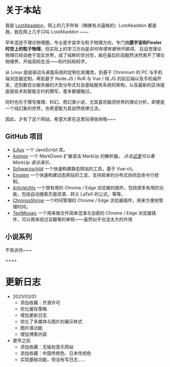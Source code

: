 # 关于本站

我是 [LostAbaddon](lostabaddon@gmail.com)，网上的几乎所有（稍微有点逼格的）LostAbaddon 都是我，我在网上几乎只叫 LostAbaddon ~~~

早年混迹于理论物理圈，专业是宇宙学与粒子物理方向，专门搞**膜宇宙和Finsler时空上的粒子物理**，但实际上的学习方向是*如何有理有据地开脑洞*。
后自觉理论物理已经自绝于现实世界，成了纯粹的空对空，故在最后阶段毅然决然离开了理论物理界，开始双码生活——码代码和码字。

从 Linux 底层驱动与桌面系统的定制化和魔改，到基于 Chromium 的 PC 与手机端浏览器定制，再到基于 Node.JS / RoR 与 Vue / 纯 JS 的前后端以及手机端开发，还到数百台服务器的大型分布式社会基础服务系统的架构，以及最新的区块链底层技术和智能合约的撰写，基本都接触过。

同时也乐于撰写推理、科幻、奇幻类小说，尤其喜欢脑洞世界的理论分析，即便是一个纯幻象的世界，也希望能为其自然规律立法。

因此，才有了这个网站，希望大家在这里玩得愉快哦~~~

## GitHub 项目

-	[jLAss](https://github.com/LostAbaddon/jLAss)
	一个 JavsScript 库。
-	[Asimov](https://github.com/LostAbaddon/Asimov)
	一个 MarkDown 扩展语法 MarkUp 的解析器。
	*点击[这里](@markup)可以看 MarkUp 语法演示。*
-	[Schwarzschild](https://github.com/LostAbaddon/Schwarzschild)
	一个快速构建静态网站的工具，基于 Vue-cli。
-	[Einstein](https://github.com/LostAbaddon/EmptyNodeProject)
	一个快速构建动态网站的工具，支持简单的分布式协同及命令行控制。
-	[ArticleUtils](https://github.com/LostAbaddon/ArticleUtils)
	一个很有用的 Chrome / Edge 浏览器的插件，包括很多有用的功能，包括自动搜索页面资源、转义 LaTeX 的公式，等等。
-	[ChronosShrine](https://github.com/LostAbaddon/ChronosShrine)
	一个时间管理的 Chrome / Edge 浏览器插件，用来方便地管理时间。
-	[TextMosaic](https://github.com/LostAbaddon/TextMosaic)
	一个用来做文件简单混淆与加密的 Chrome / Edge 浏览器插件，可以用来绕过豆瓣等的审核——虽然似乎也没太大的作用

## 小说系列

不告诉你~~~

++++

# 更新日志

-	2021/03/01
	+	添加收藏：开源许可
	+	优化缓存策略
	+	增加更新日志
	+	优化了多媒体与图片的展示样式
	+	图片墙功能
	+	增加博客内容
-	更早之前
	+	添加收藏：无版权音乐网站
	+	添加收藏：中国传统色、日本传统色
	+	实现基础功能，但没有写日志……